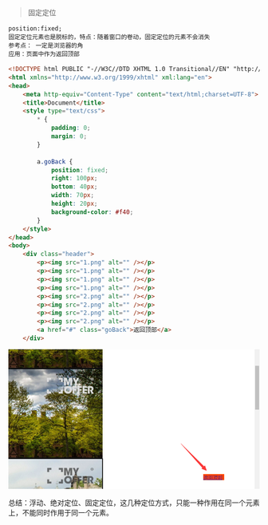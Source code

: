 >固定定位

    position:fixed;
    固定定位元素也是脱标的，特点：随着窗口的卷动，固定定位的元素不会消失
    参考点： 一定是浏览器的角
    应用：页面中作为返回顶部
    
```html
<!DOCTYPE html PUBLIC "-//W3C//DTD XHTML 1.0 Transitional//EN" "http://www.w3.org/TR/xhtml1/DTD/xhtml1-transitional.dtd">
<html xmlns="http://www.w3.org/1999/xhtml" xml:lang="en">
<head>
	<meta http-equiv="Content-Type" content="text/html;charset=UTF-8">
	<title>Document</title>
	<style type="text/css">
		* {
			padding: 0;
			margin: 0;
		}

		a.goBack {
			position: fixed;
			right: 100px;
			bottom: 40px;
			width: 70px;
			height: 20px;
			background-color: #f40;
		}
	</style>
</head>
<body>
	<div class="header">
		<p><img src="1.png" alt="" /></p>
		<p><img src="1.png" alt="" /></p>
		<p><img src="1.png" alt="" /></p>
		<p><img src="1.png" alt="" /></p>
		<p><img src="2.png" alt="" /></p>
		<p><img src="2.png" alt="" /></p>
		<p><img src="2.png" alt="" /></p>
		<p><img src="2.png" alt="" /></p>
		<a href="#" class="goBack">返回顶部</a>
	</div>
```
![固定定位](img/fixed01.png)

总结：浮动、绝对定位、固定定位，这几种定位方式，只能一种作用在同一个元素上，不能同时作用于同一个元素。
    